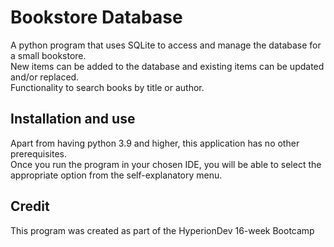 # Bookstore Database

A python program that uses SQLite to access and manage the database for a small bookstore.\
New items can be added to the database and existing items can be updated and/or replaced.\
Functionality to search books by title or author.

## Installation and use

Apart from having python 3.9 and higher, this application has no other prerequisites.\
Once you run the program in your chosen IDE, you will be able to select the appropriate option from the self-explanatory menu.

## Credit

This program was created as part of the HyperionDev 16-week Bootcamp
